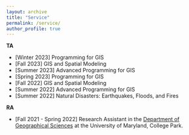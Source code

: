 ```yaml
---
layout: archive
title: "Service"
permalink: /service/
author_profile: true
---
```


__TA__
- [Winter 2023] Programming for GIS
- [Fall 2023] GIS and Spatial Modeling
- [Summer 2023] Advanced Programming for GIS
- [Spring 2023] Programming for GIS
- [Fall 2022] GIS and Spatial Modeling
- [Summer 2022] Advanced Programming for GIS
- [Summer 2022] Natural Disasters: Earthquakes, Floods, and Fires

__RA__
- [Fall 2021 - Spring 2022] Research Assistant in the [Department of Geographical Sciences](https://geog.umd.edu/) at the University of Maryland, College Park.